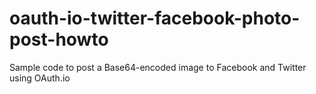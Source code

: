# oauth-io-twitter-facebook-photo-post-howto
Sample code to post a Base64-encoded image to Facebook and Twitter using OAuth.io
